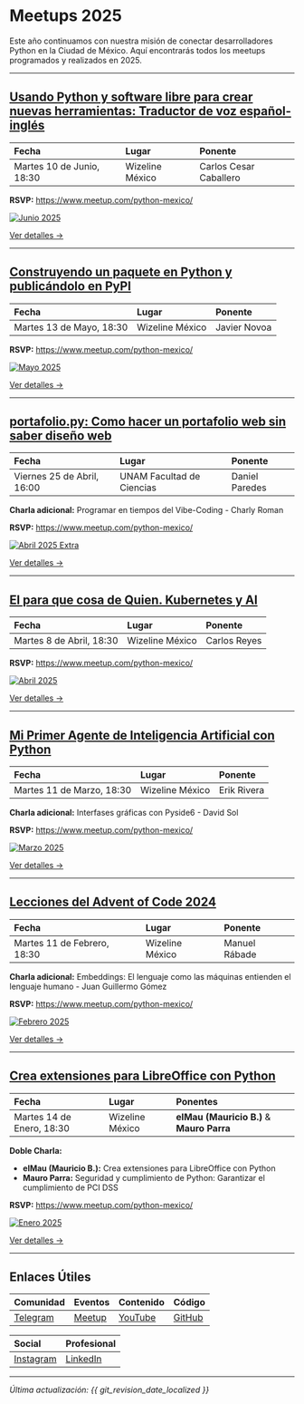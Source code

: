 # Meetups 2025

Este año continuamos con nuestra misión de conectar desarrolladores Python en la Ciudad de México. Aquí encontrarás todos los meetups programados y realizados en 2025.

---

## [Usando Python y software libre para crear nuevas herramientas: Traductor de voz español-inglés](202506-junio.md)

| <i class="fas fa-calendar"></i> **Fecha** | <i class="fas fa-map-marker-alt"></i> **Lugar** | <i class="fas fa-user"></i> **Ponente** |
|:---|:---|:---|
| Martes 10 de Junio, 18:30 | Wizeline México | Carlos Cesar Caballero |

**RSVP:** https://www.meetup.com/python-mexico/

[![Junio 2025](../../images/meetup/202506-pythoncdmx.png)](202506-junio.md)

[Ver detalles →](202506-junio.md)

---

## [Construyendo un paquete en Python y publicándolo en PyPI](202505-mayo.md)

| <i class="fas fa-calendar"></i> **Fecha** | <i class="fas fa-map-marker-alt"></i> **Lugar** | <i class="fas fa-user"></i> **Ponente** |
|:---|:---|:---|
| Martes 13 de Mayo, 18:30 | Wizeline México | Javier Novoa |

**RSVP:** https://www.meetup.com/python-mexico/

[![Mayo 2025](../../images/meetup/202505-pythoncdmx.png)](202505-mayo.md)

[Ver detalles →](202505-mayo.md)

---

## [portafolio.py: Como hacer un portafolio web sin saber diseño web](202504-abril.md)

| <i class="fas fa-calendar"></i> **Fecha** | <i class="fas fa-map-marker-alt"></i> **Lugar** | <i class="fas fa-user"></i> **Ponente** |
|:---|:---|:---|
| Viernes 25 de Abril, 16:00 | UNAM Facultad de Ciencias | Daniel Paredes |

<i class="fas fa-plus-circle"></i> **Charla adicional:** Programar en tiempos del Vibe-Coding - Charly Roman

**RSVP:** https://www.meetup.com/python-mexico/

[![Abril 2025 Extra](../../images/meetup/202504-pythoncdmx-unam.jpg)](202504-abril.md)

[Ver detalles →](202504-abril.md)

---

## [El para que cosa de Quien. Kubernetes y AI](202504-abril.md)

| <i class="fas fa-calendar"></i> **Fecha** | <i class="fas fa-map-marker-alt"></i> **Lugar** | <i class="fas fa-user"></i> **Ponente** |
|:---|:---|:---|
| Martes 8 de Abril, 18:30 | Wizeline México | Carlos Reyes |

**RSVP:** https://www.meetup.com/python-mexico/

[![Abril 2025](../../images/meetup/202504-pythoncdmx.jpg)](202504-abril.md)

[Ver detalles →](202504-abril.md)

---

## [Mi Primer Agente de Inteligencia Artificial con Python](202503-marzo.md)

| <i class="fas fa-calendar"></i> **Fecha** | <i class="fas fa-map-marker-alt"></i> **Lugar** | <i class="fas fa-user"></i> **Ponente** |
|:---|:---|:---|
| Martes 11 de Marzo, 18:30 | Wizeline México | Erik Rivera |

<i class="fas fa-plus-circle"></i> **Charla adicional:** Interfases gráficas con Pyside6 - David Sol

**RSVP:** https://www.meetup.com/python-mexico/

[![Marzo 2025](../../images/meetup/202503-marzo.jpg)](202503-marzo.md)

[Ver detalles →](202503-marzo.md)

---

## [Lecciones del Advent of Code 2024](202502-febrero.md)

| <i class="fas fa-calendar"></i> **Fecha** | <i class="fas fa-map-marker-alt"></i> **Lugar** | <i class="fas fa-user"></i> **Ponente** |
|:---|:---|:---|
| Martes 11 de Febrero, 18:30 | Wizeline México | Manuel Rábade |

<i class="fas fa-plus-circle"></i> **Charla adicional:** Embeddings: El lenguaje como las máquinas entienden el lenguaje humano - Juan Guillermo Gómez

**RSVP:** https://www.meetup.com/python-mexico/

[![Febrero 2025](../../images/meetup/202502-pythoncdmx.png)](202502-febrero.md)

[Ver detalles →](202502-febrero.md)

---

## [Crea extensiones para LibreOffice con Python](202501-enero.md)

| <i class="fas fa-calendar"></i> **Fecha** | <i class="fas fa-map-marker-alt"></i> **Lugar** | <i class="fas fa-user"></i> **Ponentes** |
|:---|:---|:---|
| Martes 14 de Enero, 18:30 | Wizeline México | **elMau (Mauricio B.)** & **Mauro Parra** |

<i class="fas fa-users"></i> **Doble Charla:**

- **elMau (Mauricio B.):** Crea extensiones para LibreOffice con Python
- **Mauro Parra:** Seguridad y cumplimiento de Python: Garantizar el cumplimiento de PCI DSS

**RSVP:** https://www.meetup.com/python-mexico/

[![Enero 2025](../../images/meetup/202501-pythoncdmx.png)](202501-enero.md)

[Ver detalles →](202501-enero.md)

---

## Enlaces Útiles

| <i class="fab fa-telegram"></i> **Comunidad** | <i class="fas fa-calendar-alt"></i> **Eventos** | <i class="fab fa-youtube"></i> **Contenido** | <i class="fab fa-github"></i> **Código** |
|:---|:---|:---|:---|
| [Telegram](https://t.me/PythonCDMX) | [Meetup](https://www.meetup.com/python-mexico) | [YouTube](https://www.youtube.com/@PythonMexico) | [GitHub](https://github.com/python-cdmx) |

| <i class="fab fa-instagram"></i> **Social** | <i class="fab fa-linkedin"></i> **Profesional** |
|:---|:---|
| [Instagram](https://www.instagram.com/pythoncdmx/) | [LinkedIn](https://www.linkedin.com/groups/13126454/) |

---

*<i class="fas fa-clock"></i> Última actualización: {{ git_revision_date_localized }}*
